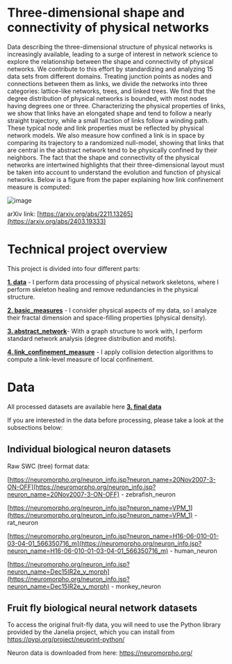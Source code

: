 # Three-dimensional shape and connectivity of physical networks
Data describing the three-dimensional structure of physical networks is increasingly available, leading to a surge of interest in network science to explore the relationship between the shape and connectivity of physical networks. We contribute to this effort by standardizing and analyzing 15 data sets from different domains. Treating junction points as nodes and connections between them as links, we divide the networks into three categories: lattice-like networks, trees, and linked trees. We find that the degree distribution of physical networks is bounded, with most nodes having degrees one or three. Characterizing the physical properties of links, we show that links have an elongated shape and tend to follow a nearly straight trajectory, while a small fraction of links follow a winding path. These typical node and link properties must be reflected by physical network models. We also measure how confined a link is in space by comparing its trajectory to a randomized null-model, showing that links that are central in the abstract network tend to be physically confined by their neighbors. The fact that the shape and connectivity of the physical networks are intertwined highlights that their three-dimensional layout must be taken into account to understand the evolution and function of physical networks. Below is a figure from the paper explaining how link confinement measure is computed:

![image](https://github.com/lukablagoje/three-dimensional-shape-connectivity-physical-networks/assets/52599010/616c67f1-e5c9-4b89-b926-db7740d10f80)


arXiv link: [https://arxiv.org/abs/2211.13265](https://arxiv.org/abs/2403.19333)

# Technical project overview
This project is divided into four different parts:

[**1. data**](https://github.com/lukablagoje/three-dimensional-shape-connectivity-physical-networks/tree/main/1.%20data) - I perform data processing of physical network skeletons, where I perform skeleton healing and remove redundancies in the physical structure.

[**2. basic_measures**](https://github.com/lukablagoje/three-dimensional-shape-connectivity-physical-networks/tree/main/2.%20basic_measures) - I consider physical aspects of my data, so I analyze their fractal dimension and space-filling properties (physical density).

[**3. abstract_network**](https://github.com/lukablagoje/three-dimensional-shape-connectivity-physical-networks/tree/main/3.%20abstract_network)- With a graph structure to work with, I perform standard network analysis (degree distribution and motifs).

[**4. link_confinement_measure**](https://github.com/lukablagoje/three-dimensional-shape-connectivity-physical-networks/tree/main/4.%20link_confinement_measure) - I apply collision detection algorithms to compute a link-level measure of local confinement.

# Data
All processed datasets are available here [**3. final data**](https://github.com/lukablagoje/three-dimensional-shape-connectivity-physical-network/tree/main/1.%20data/3.%20final_data)

If you are interested in the data before processing, please take a look at the subsections below:

## Individual biological neuron datasets
Raw SWC (tree) format data:

[https://neuromorpho.org/neuron_info.jsp?neuron_name=20Nov2007-3-ON-OFF](https://neuromorpho.org/neuron_info.jsp?neuron_name=20Nov2007-3-ON-OFF) - zebrafish_neuron

[https://neuromorpho.org/neuron_info.jsp?neuron_name=VPM_1](https://neuromorpho.org/neuron_info.jsp?neuron_name=VPM_1) - rat_neuron

[https://neuromorpho.org/neuron_info.jsp?neuron_name=H16-06-010-01-03-04-01_566350716_m](https://neuromorpho.org/neuron_info.jsp?neuron_name=H16-06-010-01-03-04-01_566350716_m) - human_neuron

[https://neuromorpho.org/neuron_info.jsp?neuron_name=Dec15IR2e_y_morph](https://neuromorpho.org/neuron_info.jsp?neuron_name=Dec15IR2e_y_morph) - monkey_neuron

## Fruit fly biological neural network datasets
To access the original fruit-fly data, you will need to use the Python library provided by the Janelia project, which you can install from https://pypi.org/project/neuprint-python/

Neuron data is downloaded from here: https://neuromorpho.org/
